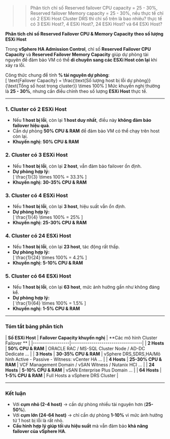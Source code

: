 >> Phân tích chỉ số Reserved failover CPU capacity = 25 - 30%, Reserved failover Memory capacity = 25 - 30%, nếu thực tế chỉ có 2 ESXi Host Cluster DRS thì chỉ số trên là bao nhiêu? thực tế có 3 ESXi Host?, 4 ESXi Host?, 24 ESXi Host? và 64 ESXi Host?

**Phân tích chỉ số Reserved Failover CPU & Memory Capacity theo số lượng ESXi Host**  

Trong **vSphere HA Admission Control**, chỉ số **Reserved Failover CPU Capacity** và **Reserved Failover Memory Capacity** giúp dự phòng tài nguyên để đảm bảo VM có thể **di chuyển sang các ESXi Host còn lại** khi xảy ra lỗi.  

Công thức chung để tính **% tài nguyên dự phòng**:  
\[
\text{Failover Capacity} = \frac{\text{Số lượng host bị lỗi dự phòng}}{\text{Tổng số host trong cluster}} \times 100\%
\]
Mức khuyến nghị thường là **25 - 30%**, nhưng cần điều chỉnh theo số lượng **ESXi Host** thực tế.

---

### **1. Cluster có 2 ESXi Host**  
- Nếu **1 host bị lỗi**, còn lại **1 host duy nhất**, điều này **không đảm bảo failover hiệu quả**.  
- Cần dự phòng **50% CPU & RAM** để đảm bảo VM có thể chạy trên host còn lại.  
- **Khuyến nghị:** **50% CPU & RAM**  

### **2. Cluster có 3 ESXi Host**  
- Nếu **1 host bị lỗi**, còn lại **2 host**, vẫn đảm bảo failover ổn định.  
- **Dự phòng hợp lý:**  
  \[
  \frac{1}{3} \times 100\% = 33.3\%
  \]
- **Khuyến nghị:** **30-35% CPU & RAM**  

### **3. Cluster có 4 ESXi Host**  
- Nếu **1 host bị lỗi**, còn lại **3 host**, hiệu suất vẫn ổn định.  
- **Dự phòng hợp lý:**  
  \[
  \frac{1}{4} \times 100\% = 25\%
  \]
- **Khuyến nghị:** **25-30% CPU & RAM**  

### **4. Cluster có 24 ESXi Host**  
- Nếu **1 host bị lỗi**, còn lại **23 host**, tác động rất thấp.  
- **Dự phòng hợp lý:**  
  \[
  \frac{1}{24} \times 100\% = 4.2\%
  \]
- **Khuyến nghị:** **5-10% CPU & RAM**  

### **5. Cluster có 64 ESXi Host**  
- Nếu **1 host bị lỗi**, còn lại **63 host**, mức ảnh hưởng gần như không đáng kể.  
- **Dự phòng hợp lý:**  
  \[
  \frac{1}{64} \times 100\% = 1.5\%
  \]
- **Khuyến nghị:** **1-5% CPU & RAM**  

---

### **Tóm tắt bảng phân tích**
| **Số ESXi Host** | **Failover Capacity khuyến nghị** | **Các mô hình Cluster Failover ** |
|------------------|-----------------------------------|
| **2 Hosts**      | **50% CPU & RAM**                 | ORACLE RAC / MS-SQL Cluster Node / AD-DC Dedicate ... |
| **3 Hosts**      | **30-35% CPU & RAM**              | vSphere DRS,SDRS,HA/Mô hình Active - Passive - Witness: vCenter HA ... | 
| **4 Hosts**      | **25-30% CPU & RAM**              | VCF Management Domain / vSAN Witness / Nutanix HCI ... |
| **24 Hosts**     | **5-10% CPU & RAM**               | vSAN Enterprise Plus Domain ... |
| **64 Hosts**     | **1-5% CPU & RAM**                | Full Hosts a vSphere DRS Cluster |

---

### **Kết luận**  
- Với **cụm nhỏ (2-4 host)** → cần dự phòng nhiều tài nguyên hơn (**25-50%**).  
- Với **cụm lớn (24-64 host)** → chỉ cần dự phòng **1-10%** vì mức ảnh hưởng từ 1 host bị lỗi là rất nhỏ.  
- **Cấu hình hợp lý giúp tối ưu hiệu suất** mà vẫn đảm bảo **khả năng failover của vSphere HA**.  